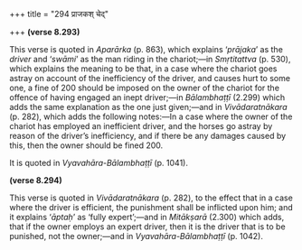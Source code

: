 +++
title = "294 प्राजकश् चेद्"

+++
**(verse 8.293)**

This verse is quoted in *Aparārka* (p. 863), which explains ‘*prājaka*’
as the *driver* and ‘*swāmi*’ as the man riding in the chariot;—in
*Smṛtitattva* (p. 530), which explains the meaning to be that, in a case
where the chariot goes astray on account of the inefficiency of the
driver, and causes hurt to some one, a fine of 200 should be imposed on
the owner of the chariot for the offence of having engaged an inept
driver;—in *Bālambhaṭṭī* (2.299) which adds the same explanation as the
one just given;—and in *Vivādaratnākara* (p. 282), which adds the
following notes:—In a case where the owner of the chariot has employed
an inefficient driver, and the horses go astray by reason of the
driver’s inefficiency, and if there be any damages caused by this, then
the owner should be fined 200.

It is quoted in *Vyavahāra-Bālambhaṭṭī* (p. 1041).

**(verse 8.294)**

This verse is quoted in *Vivādaratnākara* (p. 282), to the effect that
in a case where the driver is efficient, the punishment shall be
inflicted upon him; and it explains ‘*āptaḥ*’ as ‘fully expert’;—and in
*Mitākṣarā* (2.300) which adds, that if the owner employs an expert
driver, then it is the driver that is to be punished, not the owner;—and
in *Vyavahāra-Bālambhaṭṭī* (p. 1042).


